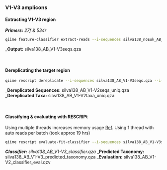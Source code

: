 ### V1-V3 amplicons
#### Extracting V1-V3 region
_**Primers:** 27f & 534r_
```bash
qiime feature-classifier extract-reads --i-sequences silva138_noEuk_AB_seqs_uniq.qza --p-f-primer AGAGTTTGATCMTGGCTCAG --p-r-primer ATTACCGCGGCTGCTGG --p-n-jobs 12 --o-reads silva138_AB_V1-V3seqs.qza
```
_**Output:** silva138_AB_V1-V3seqs.qza

<br>

#### Dereplicating the target region
```bash
qiime rescript dereplicate --i-sequences silva138_AB_V1-V3seqs.qza --i-taxa silva138_noEuk_AB_tax_uniq.qza --o-dereplicated-sequences silva138_AB_V1-V3seqs_uniq.qza --o-dereplicated-taxa silva138_AB_V1-V3taxa_uniq.qza
```
_**Dereplicated Sequences:** silva138_AB_V1-V2seqs_uniq.qza  
_**Dereplicated Taxa:** silva138_AB_V1-V2taxa_uniq.qza

<br>

#### Classifying & evaluating with RESCRIPt
Using multiple threads increases memory usage [Ref](https://forum.qiime2.org/t/memoryerror-when-running-feature-classifer-with-pre-trained-classifier/566/3). Using 1 thread with auto reads per batch (took approx 19 hrs)
```bash
qiime rescript evaluate-fit-classifier --i-sequences silva138_AB_V1-V3seqs_uniq.qza --i-taxonomy silva138_AB_V1-V3taxa_uniq.qza --o-classifier silva138_AB_V1-V3_classifier.qza --o-observed-taxonomy silva138_AB_V1-V3_predicted_taxonomy.qza --o-evaluation silva138_AB_V1-V3_classifier_eval.qzv
```
_**Classifier:** silva138_AB_V1-V3_classifier.qza_
_**Predicted Taxonomy:** silva138_AB_V1-V3_predicted_taxonomy.qza 
_**Evaluation:** silva138_AB_V1-V2_classifier_eval.qzv  
